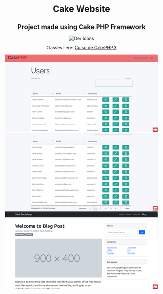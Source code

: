<h1 align="center">Cake Website</h1>

<h2 align="center">Project made using Cake PHP Framework</h2>

<p align="center">
  <img src="https://skillicons.dev/icons?i=html,css,php,mysql" alt="Dev icons" />
</p>

<p align="center">
  Classes here:
  <a href="https://www.udemy.com/course/draft/2119762/learn/lecture/13104024?start=15#overview">
    Curso de CakePHP 3
  </a>
</p>

<p align="center">
  <img src="1.png" alt="Cake Website" />
  <img src="2.png" alt="Cake Website" />
  <img src="3.png" alt="Cake Website" />
</p>
